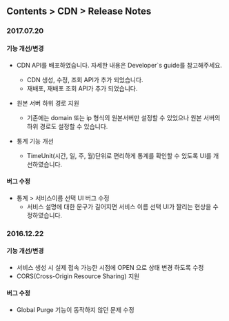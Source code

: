 ## Contents > CDN > Release Notes

### 2017.07.20

#### 기능 개선/변경
* CDN API를 배포하였습니다. 자세한 내용은 Developer`s guide를 참고해주세요.  
	* CDN 생성, 수정, 조회 API가 추가 되었습니다.
	* 재배포, 재배포 조회 API가 추가 되었습니다. 

* 원본 서버 하위 경로 지원 
	* 기존에는 domain 또는 ip 형식의 원본서버만 설정할 수 있었으나 원본 서버의 하위 경로도 설정할 수 있습니다. 

* 통계 기능 개선 
	* TimeUnit(시간, 일, 주, 월)단위로 편리하게 통계를 확인할 수 있도록 UI를 개선하였습니다. 

#### 버그 수정
* 통계 > 서비스이름 선택 UI 버그 수정 
	* 서비스 설명에 대한 문구가 길어지면 서비스 이름 선택 UI가 짤리는 현상을 수정하였습니다. 

### 2016.12.22

#### 기능 개선/변경
* 서비스 생성 시 실제 접속 가능한 시점에 OPEN 으로 상태 변경 하도록 수정 
* CORS(Cross-Origin Resource Sharing) 지원

#### 버그 수정
* Global Purge 기능이 동작하지 않던 문제 수정
